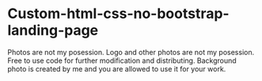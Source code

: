# Custom-html-css-no-bootstrap-landing-page
Photos are not my posession. 
Logo and other photos are not my posession. 
Free to use code for further modification and distributing.
Background photo is created by me and you are allowed to use it for your work.
